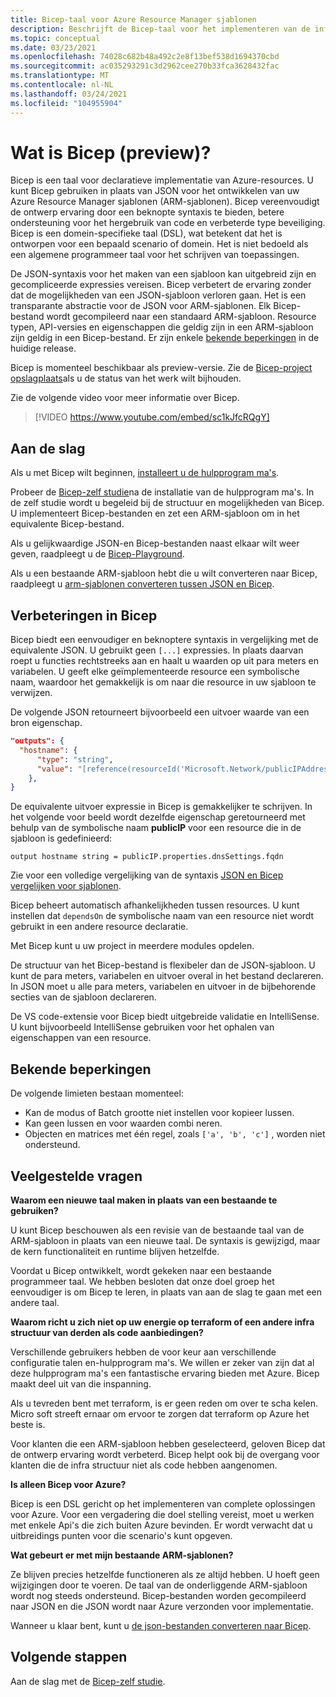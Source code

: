 ```yaml
---
title: Bicep-taal voor Azure Resource Manager sjablonen
description: Beschrijft de Bicep-taal voor het implementeren van de infra structuur naar Azure via Azure Resource Manager sjablonen.
ms.topic: conceptual
ms.date: 03/23/2021
ms.openlocfilehash: 74028c682b48a492c2e8f13bef538d1694370cbd
ms.sourcegitcommit: ac035293291c3d2962cee270b33fca3628432fac
ms.translationtype: MT
ms.contentlocale: nl-NL
ms.lasthandoff: 03/24/2021
ms.locfileid: "104955904"
---
```

# <a name="what-is-bicep-preview"></a>Wat is Bicep (preview)?

Bicep is een taal voor declaratieve implementatie van Azure-resources. U kunt Bicep gebruiken in plaats van JSON voor het ontwikkelen van uw Azure Resource Manager sjablonen (ARM-sjablonen). Bicep vereenvoudigt de ontwerp ervaring door een beknopte syntaxis te bieden, betere ondersteuning voor het hergebruik van code en verbeterde type beveiliging. Bicep is een domein-specifieke taal (DSL), wat betekent dat het is ontworpen voor een bepaald scenario of domein. Het is niet bedoeld als een algemene programmeer taal voor het schrijven van toepassingen.

De JSON-syntaxis voor het maken van een sjabloon kan uitgebreid zijn en gecompliceerde expressies vereisen. Bicep verbetert de ervaring zonder dat de mogelijkheden van een JSON-sjabloon verloren gaan. Het is een transparante abstractie voor de JSON voor ARM-sjablonen. Elk Bicep-bestand wordt gecompileerd naar een standaard ARM-sjabloon. Resource typen, API-versies en eigenschappen die geldig zijn in een ARM-sjabloon zijn geldig in een Bicep-bestand. Er zijn enkele [bekende beperkingen](#known-limitations) in de huidige release.

Bicep is momenteel beschikbaar als preview-versie. Zie de [Bicep-project opslagplaats](https://github.com/Azure/bicep)als u de status van het werk wilt bijhouden.

Zie de volgende video voor meer informatie over Bicep.

> [!VIDEO https://www.youtube.com/embed/sc1kJfcRQgY]

## <a name="get-started"></a>Aan de slag

Als u met Bicep wilt beginnen, [installeert u de hulpprogram ma's](bicep-install.md).

Probeer de [Bicep-zelf studie](./bicep-tutorial-create-first-bicep.md)na de installatie van de hulpprogram ma's. In de zelf studie wordt u begeleid bij de structuur en mogelijkheden van Bicep. U implementeert Bicep-bestanden en zet een ARM-sjabloon om in het equivalente Bicep-bestand.

Als u gelijkwaardige JSON-en Bicep-bestanden naast elkaar wilt weer geven, raadpleegt u de [Bicep-Playground](https://aka.ms/bicepdemo).

Als u een bestaande ARM-sjabloon hebt die u wilt converteren naar Bicep, raadpleegt u [arm-sjablonen converteren tussen JSON en Bicep](bicep-decompile.md).

## <a name="bicep-improvements"></a>Verbeteringen in Bicep

Bicep biedt een eenvoudiger en beknoptere syntaxis in vergelijking met de equivalente JSON. U gebruikt geen `[...]` expressies. In plaats daarvan roept u functies rechtstreeks aan en haalt u waarden op uit para meters en variabelen. U geeft elke geïmplementeerde resource een symbolische naam, waardoor het gemakkelijk is om naar die resource in uw sjabloon te verwijzen.

De volgende JSON retourneert bijvoorbeeld een uitvoer waarde van een bron eigenschap.

```json
"outputs": {
  "hostname": {
      "type": "string",
      "value": "[reference(resourceId('Microsoft.Network/publicIPAddresses', variables('publicIPAddressName'))).dnsSettings.fqdn]"
    },
}
```

De equivalente uitvoer expressie in Bicep is gemakkelijker te schrijven. In het volgende voor beeld wordt dezelfde eigenschap geretourneerd met behulp van de symbolische naam **publicIP** voor een resource die in de sjabloon is gedefinieerd:

```bicep
output hostname string = publicIP.properties.dnsSettings.fqdn
```

Zie voor een volledige vergelijking van de syntaxis [JSON en Bicep vergelijken voor sjablonen](compare-template-syntax.md).

Bicep beheert automatisch afhankelijkheden tussen resources. U kunt instellen dat `dependsOn` de symbolische naam van een resource niet wordt gebruikt in een andere resource declaratie.

Met Bicep kunt u uw project in meerdere modules opdelen.

De structuur van het Bicep-bestand is flexibeler dan de JSON-sjabloon. U kunt de para meters, variabelen en uitvoer overal in het bestand declareren. In JSON moet u alle para meters, variabelen en uitvoer in de bijbehorende secties van de sjabloon declareren.

De VS code-extensie voor Bicep biedt uitgebreide validatie en IntelliSense. U kunt bijvoorbeeld IntelliSense gebruiken voor het ophalen van eigenschappen van een resource.

## <a name="known-limitations"></a>Bekende beperkingen

De volgende limieten bestaan momenteel:

* Kan de modus of Batch grootte niet instellen voor kopieer lussen.
* Kan geen lussen en voor waarden combi neren.
* Objecten en matrices met één regel, zoals `['a', 'b', 'c']` , worden niet ondersteund.

## <a name="faq"></a>Veelgestelde vragen

**Waarom een nieuwe taal maken in plaats van een bestaande te gebruiken?**

U kunt Bicep beschouwen als een revisie van de bestaande taal van de ARM-sjabloon in plaats van een nieuwe taal. De syntaxis is gewijzigd, maar de kern functionaliteit en runtime blijven hetzelfde.

Voordat u Bicep ontwikkelt, wordt gekeken naar een bestaande programmeer taal. We hebben besloten dat onze doel groep het eenvoudiger is om Bicep te leren, in plaats van aan de slag te gaan met een andere taal.

**Waarom richt u zich niet op uw energie op terraform of een andere infra structuur van derden als code aanbiedingen?**

Verschillende gebruikers hebben de voor keur aan verschillende configuratie talen en-hulpprogram ma's. We willen er zeker van zijn dat al deze hulpprogram ma's een fantastische ervaring bieden met Azure. Bicep maakt deel uit van die inspanning.

Als u tevreden bent met terraform, is er geen reden om over te scha kelen. Micro soft streeft ernaar om ervoor te zorgen dat terraform op Azure het beste is.

Voor klanten die een ARM-sjabloon hebben geselecteerd, geloven Bicep dat de ontwerp ervaring wordt verbeterd. Bicep helpt ook bij de overgang voor klanten die de infra structuur niet als code hebben aangenomen.

**Is alleen Bicep voor Azure?**

Bicep is een DSL gericht op het implementeren van complete oplossingen voor Azure. Voor een vergadering die doel stelling vereist, moet u werken met enkele Api's die zich buiten Azure bevinden. Er wordt verwacht dat u uitbreidings punten voor die scenario's kunt opgeven.

**Wat gebeurt er met mijn bestaande ARM-sjablonen?**

Ze blijven precies hetzelfde functioneren als ze altijd hebben. U hoeft geen wijzigingen door te voeren. De taal van de onderliggende ARM-sjabloon wordt nog steeds ondersteund. Bicep-bestanden worden gecompileerd naar JSON en die JSON wordt naar Azure verzonden voor implementatie.

Wanneer u klaar bent, kunt u [de json-bestanden converteren naar Bicep](bicep-decompile.md).

## <a name="next-steps"></a>Volgende stappen

Aan de slag met de [Bicep-zelf studie](./bicep-tutorial-create-first-bicep.md).
